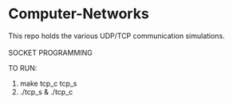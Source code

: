 # Computer-Networks
This repo holds the various UDP/TCP communication simulations.<br><br>
SOCKET PROGRAMMING

TO RUN:
  1)  make tcp_c tcp_s
  2)  ./tcp_s & ./tcp_c 
